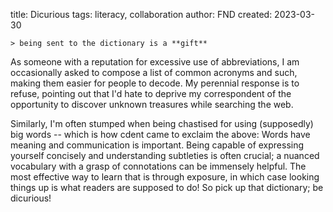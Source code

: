title: Dicurious
tags: literacy, collaboration
author: FND
created: 2023-03-30

```intro
> being sent to the dictionary is a **gift**
```

As someone with a reputation for excessive use of abbreviations, I am
occasionally asked to compose a list of common acronyms and such, making them
easier for people to decode. My perennial response is to refuse, pointing out
that I'd hate to deprive my correspondent of the opportunity to discover unknown
treasures while searching the web.

Similarly, I'm often stumped when being chastised for using (supposedly) big
words -- which is how cdent came to exclaim the above: Words have meaning and
communication is important. Being capable of expressing yourself concisely and
understanding subtleties is often crucial; a nuanced vocabulary with a grasp of
connotations can be immensely helpful. The most effective way to learn that is
through exposure, in which case looking things up is what readers are supposed
to do! So pick up that dictionary; be dicurious!
